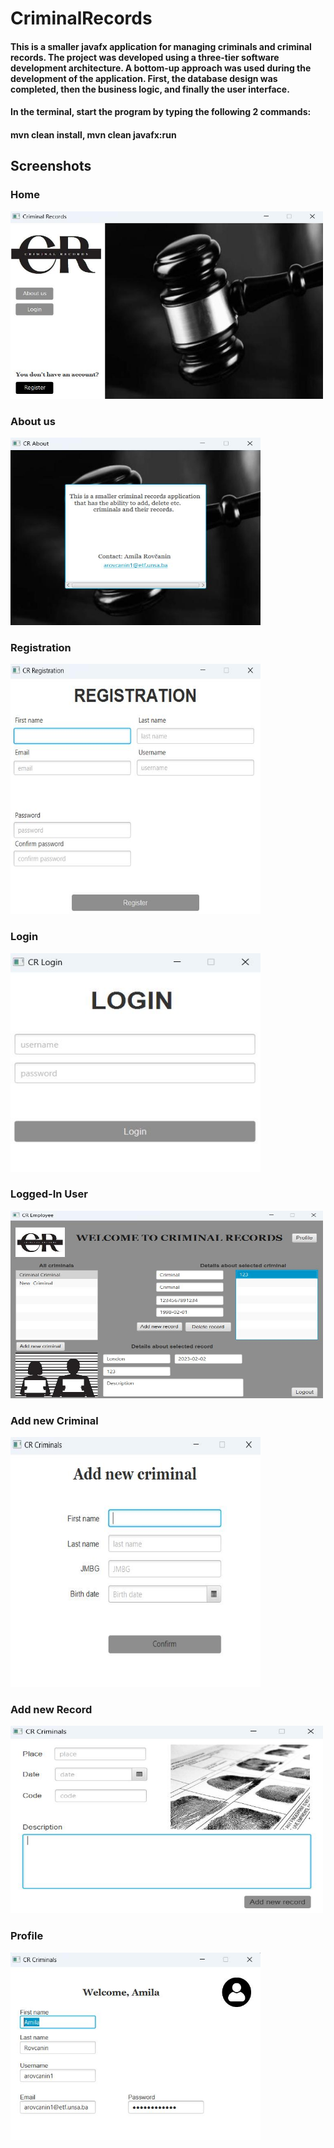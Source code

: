 # CriminalRecords
#### This is a smaller javafx application for managing criminals and criminal records. The project was developed using a three-tier software development architecture. A bottom-up approach was used during the development of the application. First, the database design was completed, then the business logic, and finally the user interface. 
#### In the terminal, start the program by typing the following 2 commands:
#### mvn clean install, mvn clean javafx:run


## Screenshots 
### __Home__ 
<img src="./src/main/resources/screenshots/home.jpg" width="500" height="300"> 

### __About us__
<img src="./src/main/resources/screenshots/about.jpg" width="400" height="300"> 

### __Registration__
<img src="./src/main/resources/screenshots/registration.jpg" width="400" height="400"> 

### __Login__
<img src="./src/main/resources/screenshots/login.jpg" width="400" height="350"> 

### __Logged-In User__
<img src="./src/main/resources/screenshots/employee.jpg" width="500" height="300"> 

### __Add new Criminal__
<img src="./src/main/resources/screenshots/addCriminal.jpg" width="400" height="400"> 

### __Add new Record__
<img src="./src/main/resources/screenshots/addRecord.jpg" width="500" height="300"> 

### __Profile__
<img src="./src/main/resources/screenshots/profile.jpg" width="400" height="300"> 


